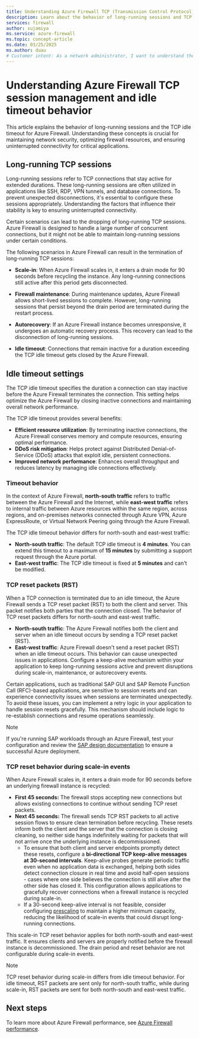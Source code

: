 ```yaml
---
title: Understanding Azure Firewall TCP (Transmission Control Protocol) session management and idle timeout behavior
description: Learn about the behavior of long-running sessions and TCP idle timeout for Azure Firewall.
services: firewall
author: sujamiya
ms.service: azure-firewall
ms.topic: concept-article
ms.date: 03/25/2025
ms.author: duau
# Customer intent: As a network administrator, I want to understand the TCP session management and idle timeout behavior of Azure Firewall, so that I can configure settings to optimize network performance and prevent disruption of long-running connections for critical applications.
---
```


# Understanding Azure Firewall TCP session management and idle timeout behavior

This article explains the behavior of long-running sessions and the TCP idle timeout for Azure Firewall. Understanding these concepts is crucial for maintaining network security, optimizing firewall resources, and ensuring uninterrupted connectivity for critical applications.

## Long-running TCP sessions

Long-running sessions refer to TCP connections that stay active for extended durations. These long-running sessions are often utilized in applications like SSH, RDP, VPN tunnels, and database connections. To prevent unexpected disconnections, it's essential to configure these sessions appropriately. Understanding the factors that influence their stability is key to ensuring uninterrupted connectivity.

Certain scenarios can lead to the dropping of long-running TCP sessions. Azure Firewall is designed to handle a large number of concurrent connections, but it might not be able to maintain long-running sessions under certain conditions.

The following scenarios in Azure Firewall can result in the termination of long-running TCP sessions:

- **Scale-in**: When Azure Firewall scales in, it enters a drain mode for 90 seconds before recycling the instance. Any long-running connections still active after this period gets disconnected.

- **Firewall maintenance**: During maintenance updates, Azure Firewall allows short-lived sessions to complete. However, long-running sessions that persist beyond the drain period are terminated during the restart process.

- **Autorecovery**: If an Azure Firewall instance becomes unresponsive, it undergoes an automatic recovery process. This recovery can lead to the disconnection of long-running sessions.

- **Idle timeout**: Connections that remain inactive for a duration exceeding the TCP idle timeout gets closed by the Azure Firewall.

## Idle timeout settings

The TCP idle timeout specifies the duration a connection can stay inactive before the Azure Firewall terminates the connection. This setting helps optimize the Azure Firewall by closing inactive connections and maintaining overall network performance.

The TCP idle timeout provides several benefits:

- **Efficient resource utilization**: By terminating inactive connections, the Azure Firewall conserves memory and compute resources, ensuring optimal performance.
- **DDoS risk mitigation**: Helps protect against Distributed Denial-of-Service (DDoS) attacks that exploit idle, persistent connections.
- **Improved network performance**: Enhances overall throughput and reduces latency by managing idle connections effectively.

### Timeout behavior

In the context of Azure Firewall, **north-south traffic** refers to traffic between the Azure Firewall and the Internet, while **east-west traffic** refers to internal traffic between Azure resources within the same region, across regions, and on-premises networks connected through Azure VPN, Azure ExpressRoute, or Virtual Network Peering going through the Azure Firewall. 

The TCP idle timeout behavior differs for north-south and east-west traffic:

- **North-south traffic**: The default TCP idle timeout is **4 minutes**. You can extend this timeout to a maximum of **15 minutes** by submitting a support request through the Azure portal.
- **East-west traffic**: The TCP idle timeout is fixed at **5 minutes** and can't be modified.

### TCP reset packets (RST)

When a TCP connection is terminated due to an idle timeout, the Azure Firewall sends a TCP reset packet (RST) to both the client and server. This packet notifies both parties that the connection closed. The behavior of TCP reset packets differs for north-south and east-west traffic.

- **North-south traffic**: The Azure Firewall notifies both the client and server when an idle timeout occurs by sending a TCP reset packet (RST).
- **East-west traffic**: Azure Firewall doesn't send a reset packet (RST) when an idle timeout occurs. This behavior can cause unexpected issues in applications. Configure a keep-alive mechanism within your application to keep long-running sessions active and prevent disruptions during scale-in, maintenance, or autorecovery events.

Certain applications, such as traditional SAP GUI and SAP Remote Function Call (RFC)-based applications, are sensitive to session resets and can experience connectivity issues when sessions are terminated unexpectedly. To avoid these issues, you can implement a retry logic in your application to handle session resets gracefully. This mechanism should include logic to re-establish connections and resume operations seamlessly.

> [!NOTE]
> If you're running SAP workloads through an Azure Firewall, test your configuration and review the [SAP design documentation](/azure/sap/workloads/deployment-checklist?tabs=pilot#pilot-phase-strongly-recommended) to ensure a successful Azure deployment.

### TCP reset behavior during scale-in events

When Azure Firewall scales in, it enters a drain mode for 90 seconds before an underlying firewall instance is recycled: 

- **First 45 seconds:** The firewall stops accepting new connections but allows existing connections to continue without sending TCP reset packets.
- **Next 45 seconds:** The firewall sends TCP RST packets to all active session flows to ensure clean termination before recycling. These resets inform both the client and the server that the connection is closing cleaning, so neither side hangs indefinitely waiting for packets that will not arrive once the underlying instance is decommissioned.
    - To ensure that both client and server endpoints promptly detect these resets, configure a **bi-directional TCP keep-alive messages at 30-second intervals**. Keep-alive probes generate periodic traffic even when no application data is exchanged, helping both sides detect connection closure in real time and avoid half-open sessions - cases where one side believes the connection is still alive after the other side has closed it. This configuration allows applications to gracefully recover connections when a firewall instance is recycled during scale-in.
    - If a 30-second keep-alive interval is not feasible, consider configuring [prescaling](https://learn.microsoft.com/en-us/azure/firewall/prescaling) to maintain a higher minimum capacity, reducing the likelihood of scale-in events that could disrupt long-running connections. 

This scale-in TCP reset behavior applies for both north-south and east-west traffic. It ensures clients and servers are properly notified before the firewall instance is decommissioned. The drain period and reset behavior are not configurable during scale-in events.

> [!NOTE]
> TCP reset behavior during scale-in differs from idle timeout behavior. For idle timeout, RST packets are sent only for north-south traffic, while during scale-in, RST packets are sent for both north-south and east-west traffic.

## Next steps

To learn more about Azure Firewall performance, see [Azure Firewall performance](firewall-performance.md).
